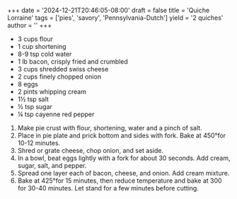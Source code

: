 +++
date = '2024-12-21T20:46:05-08:00'
draft = false
title = 'Quiche Lorraine'
tags = ['pies', 'savory', 'Pennsylvania-Dutch']
yield = '2 quiches'
author = ''
+++

* 3 cups flour
* 1 cup shortening
* 8-9 tsp cold water
* 1 lb bacon, crisply fried and crumbled
* 3 cups shredded swiss cheese
* 2 cups finely chopped onion
* 8 eggs
* 2 pints whipping cream
* 1½ tsp salt
* ½ tsp sugar
* ¼ tsp cayenne red pepper

1. Make pie crust with flour, shortening, water and a pinch of salt.
2. Place in pie plate and prick bottom and sides with fork. Bake at 450°for 10-12 minutes.
3. Shred or grate cheese, chop onion, and set aside.
4. In a bowl, beat eggs lightly with a fork for about 30 seconds. Add cream, sugar, salt, and pepper.
5. Spread one layer each of bacon, cheese, and onion. Add cream mixture.
6. Bake at 425°for 15 minutes, then reduce temperature and bake at 300 for 30-40 minutes. Let stand for a few minutes before cutting.